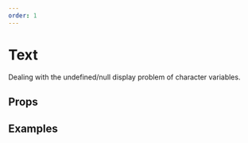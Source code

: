 ```yaml
---
order: 1
---
```


# Text

Dealing with the undefined/null display problem of character variables.

## Props

<API src="../../src/Text/index.tsx" hideTitle></API>

## Examples

<code src="./demos/Text"/>

